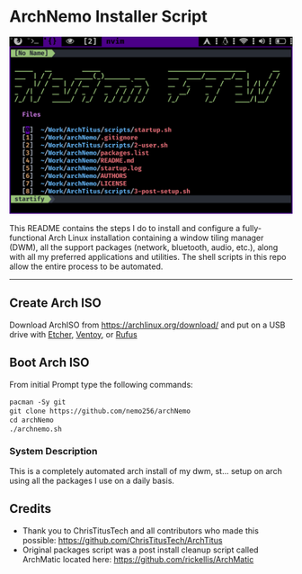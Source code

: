 # ArchNemo Installer Script

![Image](nvimftw.png)

This README contains the steps I do to install and configure a fully-functional Arch Linux installation containing a window tiling manager (DWM), all the support packages (network, bluetooth, audio, etc.), along with all my preferred applications and utilities. The shell scripts in this repo allow the entire process to be automated.

---
## Create Arch ISO

Download ArchISO from <https://archlinux.org/download/> and put on a USB drive with [Etcher](https://www.balena.io/etcher/), [Ventoy](https://www.ventoy.net/en/index.html), or [Rufus](https://rufus.ie/en/)

## Boot Arch ISO

From initial Prompt type the following commands:

```
pacman -Sy git
git clone https://github.com/nemo256/archNemo
cd archNemo
./archnemo.sh
```

### System Description
This is a completely automated arch install of my dwm, st... setup on arch using all the packages I use on a daily basis. 

## Credits

- Thank you to ChrisTitusTech and all contributors who made this possible: https://github.com/ChrisTitusTech/ArchTitus
- Original packages script was a post install cleanup script called ArchMatic located here: https://github.com/rickellis/ArchMatic

